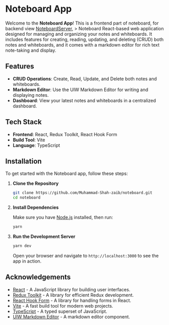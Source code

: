 # Noteboard App

Welcome to the **Noteboard App**! This is a frontend part of noteboard, for backend view [NoteboardServer](https://github.com/Muhammad-Shah-zaib/NoteBoardServer), > Noteboard React-based web application designed for managing and organizing your notes and whiteboards. It includes features for creating, reading, updating, and deleting (CRUD) both notes and whiteboards, and it comes with a markdown editor for rich text note-taking and display.

## Features

- **CRUD Operations**: Create, Read, Update, and Delete both notes and whiteboards.
- **Markdown Editor**: Use the UIW Markdown Editor for writing and displaying notes.
- **Dashboard**: View your latest notes and whiteboards in a centralized dashboard.

## Tech Stack

- **Frontend**: React, Redux Toolkit, React Hook Form
- **Build Tool**: Vite
- **Language**: TypeScript

## Installation

To get started with the Noteboard app, follow these steps:

1. **Clone the Repository**

    ```bash
    git clone https://github.com/Muhammad-Shah-zaib/noteboard.git
    cd noteboard
    ```

2. **Install Dependencies**

    Make sure you have [Node.js](https://nodejs.org/) installed, then run:

    ```bash
    yarn
    ```

3. **Run the Development Server**

    ```bash
    yarn dev
    ```

    Open your browser and navigate to `http://localhost:3000` to see the app in action.

## Acknowledgements

- [React](https://reactjs.org/) - A JavaScript library for building user interfaces.
- [Redux Toolkit](https://redux-toolkit.js.org/) - A library for efficient Redux development.
- [React Hook Form](https://react-hook-form.com/) - A library for handling forms in React.
- [Vite](https://vitejs.dev/) - A fast build tool for modern web projects.
- [TypeScript](https://www.typescriptlang.org/) - A typed superset of JavaScript.
- [UIW Markdown Editor](https://www.npmjs.com/package/@uiw/react-markdown-editor) - A markdown editor component.

